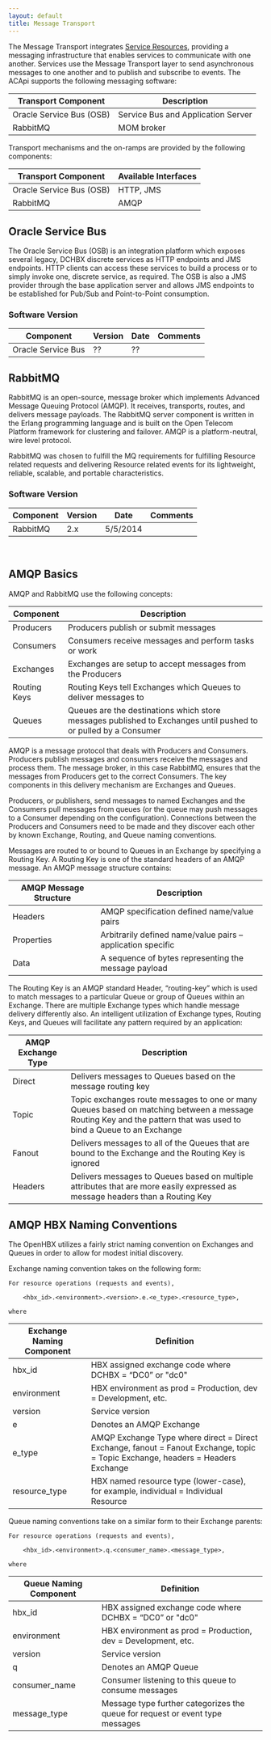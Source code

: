 ```yaml
---
layout: default
title: Message Transport
---
```


The Message Transport integrates [Service Resources]({{site_url}}/services_resources), providing a messaging infrastructure that enables services to communicate with one another.  Services use the Message Transport layer to send asynchronous messages to one another and to publish and subscribe to events.  The ACApi supports the following messaging software:

| Transport Component	| Description |
| --------------------- | ----------- |
| Oracle Service Bus (OSB)	| Service Bus and Application Server |
| RabbitMQ	| MOM broker |

Transport mechanisms and the on-ramps are provided by the following components:

| Transport Component	| Available Interfaces |
| --------------------- | ------------------- |
| Oracle Service Bus (OSB)	| HTTP, JMS |
| RabbitMQ	 | AMQP |

## Oracle Service Bus
The Oracle Service Bus (OSB) is an integration platform which exposes several legacy, DCHBX discrete services as HTTP endpoints and JMS endpoints.  HTTP clients can access these services to build a process or to simply invoke one, discrete service, as required.  The OSB is also a JMS provider through the base application server and allows JMS endpoints to be established for Pub/Sub and Point-to-Point consumption.

### Software Version

| Component	| Version	| Date	| Comments |
| --------- | --------- | ----- | -------- |
| Oracle Service Bus	| ??	| ??	|

## RabbitMQ
RabbitMQ is an open-source, message broker which implements Advanced Message Queuing Protocol (AMQP).  It receives, transports, routes, and delivers message payloads.  The RabbitMQ server component is written in the Erlang programming language and is built on the Open Telecom Platform framework for clustering and failover.  AMQP is a platform-neutral, wire level protocol.

RabbitMQ was chosen to fulfill the MQ requirements for fulfilling Resource related requests and delivering Resource related events for its lightweight, reliable, scalable, and portable characteristics.

### Software Version

| Component	| Version	| Date	| Comments |
| --------- | --------- | ----- | -------- |
| RabbitMQ	| 2.x	| 5/5/2014	| |

 
## AMQP Basics
AMQP and RabbitMQ use the following concepts:

| Component	| Description |
| --------- | ----------- |
| Producers	| Producers publish or submit messages | 
| Consumers	| Consumers receive messages and perform tasks or work | 
| Exchanges	| Exchanges are setup to accept messages from the Producers | 
| Routing Keys	| Routing Keys tell Exchanges which Queues to deliver messages to | 
| Queues	| Queues are the destinations which store messages published to Exchanges until pushed to or pulled by a Consumer  | 

AMQP is a message protocol that deals with Producers and Consumers.  Producers publish messages and consumers receive the messages and process them.  The message broker, in this case RabbitMQ, ensures that the messages from Producers get to the correct Consumers.  The key components in this delivery mechanism are Exchanges and Queues.

Producers, or publishers, send messages to named Exchanges and the Consumers pull messages from queues (or the queue may push messages to a Consumer depending on the configuration).  Connections between the Producers and Consumers need to be made and they discover each other by known Exchange, Routing, and Queue naming conventions.

Messages are routed to or bound to Queues in an Exchange by specifying a Routing Key.  A Routing Key is one of the standard headers of an AMQP message.  An AMQP message structure contains:

| AMQP Message Structure	| Description |
| ------------------------- | ----------- |
| Headers	| AMQP specification defined name/value pairs |
| Properties	| Arbitrarily defined name/value pairs – application specific |
| Data	| A sequence of bytes representing the message payload |

The Routing Key is an AMQP standard Header, “routing-key” which is used to match messages to a particular Queue or group of Queues within an Exchange.  There are multiple Exchange types which handle message delivery differently also.  An intelligent utilization of Exchange types, Routing Keys, and Queues will facilitate any pattern required by an application:

| AMQP Exchange Type	    | Description |
| ------------------------- | ----------- |
| Direct	| Delivers messages to Queues based on the message routing key |
| Topic	| Topic exchanges route messages to one or many Queues based on matching between a message Routing Key and the pattern that was used to bind a Queue to an Exchange |
| Fanout	| Delivers messages to all of the Queues that are bound to the Exchange and the Routing Key is ignored |
| Headers	| Delivers messages to Queues based on multiple attributes that are more easily expressed as message headers than a Routing Key |

## AMQP HBX Naming Conventions
The OpenHBX utilizes a fairly strict naming convention on Exchanges and Queues in order to allow for modest initial discovery.

Exchange naming convention takes on the following form:

```
For resource operations (requests and events),

    <hbx_id>.<environment>.<version>.e.<e_type>.<resource_type>, 

where
```

| Exchange Naming Component	| Definition |
| ------------------------- | ---------- |
| hbx_id  | HBX assigned exchange code where DCHBX = “DC0” or "dc0" |
| environment | HBX environment as prod = Production, dev = Development, etc. |
| version | Service version |
| e       | Denotes an AMQP Exchange |
| e_type	| AMQP Exchange Type where direct = Direct Exchange, fanout = Fanout Exchange, topic = Topic Exchange, headers = Headers Exchange |
| resource_type	| HBX named resource type (lower-case), for example, individual = Individual Resource |

Queue naming conventions take on a similar form to their Exchange parents:

```
For resource operations (requests and events),
    
    <hbx_id>.<environment>.q.<consumer_name>.<message_type>, 

where
```

| Queue Naming Component	| Definition |
| ------------------------- | ---------- |
| hbx_id  | HBX assigned exchange code where DCHBX = “DC0” or "dc0" |
| environment | HBX environment as prod = Production, dev = Development, etc. |
| version | Service version |
| q       | Denotes an AMQP Queue |
| consumer_name	| Consumer listening to this queue to consume messages |
| message_type	| Message type further categorizes the queue for request or event type messages |
